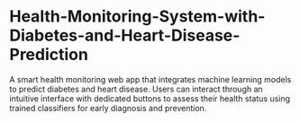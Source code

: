 # Health-Monitoring-System-with-Diabetes-and-Heart-Disease-Prediction
 A smart health monitoring web app that integrates machine learning models to predict diabetes and heart disease. Users can interact through an intuitive interface with dedicated buttons to assess their health status using trained classifiers for early diagnosis and prevention.
